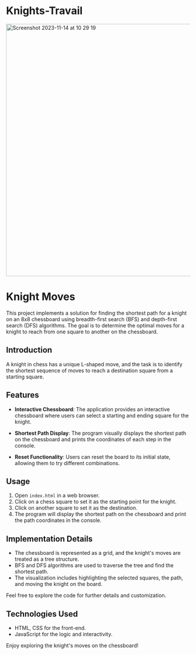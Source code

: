 # Knights-Travail
 

<img width="689" alt="Screenshot 2023-11-14 at 10 29 19" src="https://github.com/OdinsBeard82/Knights-Travail/assets/113264602/21fc4715-9449-416f-9a8a-84a140293b74">

# Knight Moves

This project implements a solution for finding the shortest path for a knight on an 8x8 chessboard using breadth-first search (BFS) and depth-first search (DFS) algorithms. The goal is to determine the optimal moves for a knight to reach from one square to another on the chessboard.

## Introduction

A knight in chess has a unique L-shaped move, and the task is to identify the shortest sequence of moves to reach a destination square from a starting square.

## Features

- **Interactive Chessboard**: The application provides an interactive chessboard where users can select a starting and ending square for the knight.

- **Shortest Path Display**: The program visually displays the shortest path on the chessboard and prints the coordinates of each step in the console.

- **Reset Functionality**: Users can reset the board to its initial state, allowing them to try different combinations.

## Usage

1. Open `index.html` in a web browser.
2. Click on a chess square to set it as the starting point for the knight.
3. Click on another square to set it as the destination.
4. The program will display the shortest path on the chessboard and print the path coordinates in the console.

## Implementation Details

- The chessboard is represented as a grid, and the knight's moves are treated as a tree structure.
- BFS and DFS algorithms are used to traverse the tree and find the shortest path.
- The visualization includes highlighting the selected squares, the path, and moving the knight on the board.

Feel free to explore the code for further details and customization.

## Technologies Used

- HTML, CSS for the front-end.
- JavaScript for the logic and interactivity.

Enjoy exploring the knight's moves on the chessboard!
